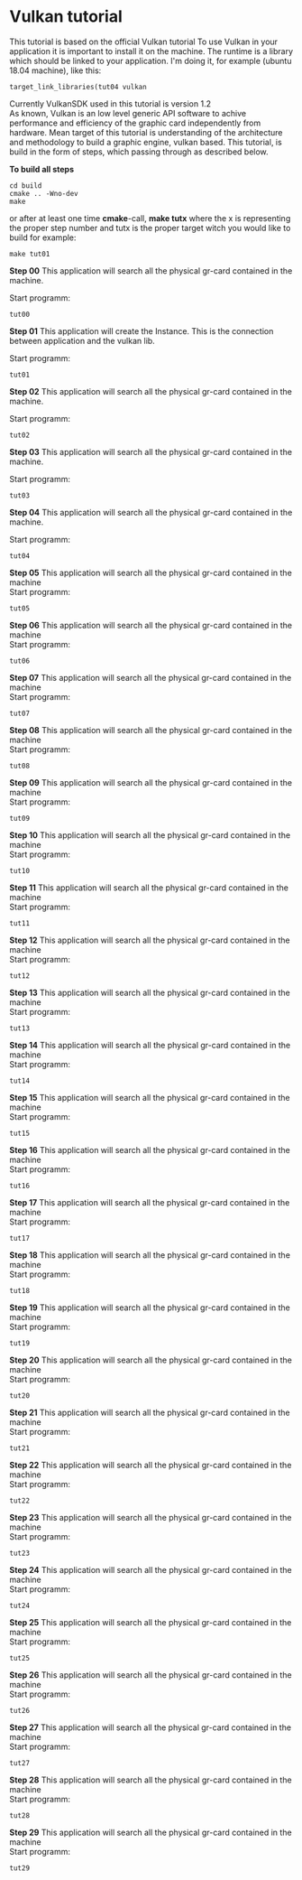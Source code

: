 # Vulkan tutorial #
This tutorial is based on the official Vulkan tutorial
To use Vulkan in your application it is important to install it on the machine.
The runtime is a library which should be linked to your application.
I'm doing it, for example (ubuntu 18.04 machine),  like this:
```
target_link_libraries(tut04 vulkan
```  
Currently VulkanSDK used in this tutorial is version 1.2  
As known, Vulkan is an low level generic API software to achive performance and efficiency of the graphic card independently from hardware. 
Mean target of this tutorial is understanding of the architecture and methodology to build a graphic engine, vulkan based.
This tutorial, is build in the form of steps, which passing through as described below.


**To build all steps**

```
cd build
cmake .. -Wno-dev
make
```
or after at least one time **cmake**-call, **make tutx** where the x is representing the proper step number and tutx is the proper target witch you would like to build for example: 
```
make tut01
```

**Step 00**
This application will search all the physical gr-card contained in the machine.

Start programm: 
```
tut00  
```

**Step 01**
This application will create the Instance. This is the connection between application and the vulkan lib.

Start programm: 
```
tut01  
```

**Step 02**
This application will search all the physical gr-card contained in the machine.

Start programm: 
```
tut02  
```

**Step 03**
This application will search all the physical gr-card contained in the machine.

Start programm: 
```
tut03  
```

**Step 04**
This application will search all the physical gr-card contained in the machine.

Start programm: 
```
tut04  
```

**Step 05**
This application will search all the physical gr-card contained in the machine  
Start programm: 
```
tut05  
```

**Step 06**
This application will search all the physical gr-card contained in the machine  
Start programm: 
```
tut06  
```

**Step 07**
This application will search all the physical gr-card contained in the machine  
Start programm: 
```
tut07  
```

**Step 08**
This application will search all the physical gr-card contained in the machine  
Start programm: 
```
tut08  
```

**Step 09**
This application will search all the physical gr-card contained in the machine  
Start programm: 
```
tut09  
```

**Step 10**
This application will search all the physical gr-card contained in the machine  
Start programm: 
```
tut10  
```

**Step 11**
This application will search all the physical gr-card contained in the machine  
Start programm: 
```
tut11  
```

**Step 12**
This application will search all the physical gr-card contained in the machine  
Start programm: 
```
tut12  
```

**Step 13**
This application will search all the physical gr-card contained in the machine  
Start programm: 
```
tut13  
```

**Step 14**
This application will search all the physical gr-card contained in the machine  
Start programm: 
```
tut14  
```

**Step 15**
This application will search all the physical gr-card contained in the machine  
Start programm: 
```
tut15  
```

**Step 16**
This application will search all the physical gr-card contained in the machine  
Start programm: 
```
tut16  
```

**Step 17**
This application will search all the physical gr-card contained in the machine  
Start programm: 
```
tut17  
```

**Step 18**
This application will search all the physical gr-card contained in the machine  
Start programm: 
```
tut18  
```

**Step 19**
This application will search all the physical gr-card contained in the machine  
Start programm: 
```
tut19  
```

**Step 20**
This application will search all the physical gr-card contained in the machine  
Start programm: 
```
tut20  
```

**Step 21**
This application will search all the physical gr-card contained in the machine  
Start programm: 
```
tut21  
```

**Step 22**
This application will search all the physical gr-card contained in the machine  
Start programm: 
```
tut22  
```

**Step 23**
This application will search all the physical gr-card contained in the machine  
Start programm: 
```
tut23  
```

**Step 24**
This application will search all the physical gr-card contained in the machine  
Start programm: 
```
tut24  
```

**Step 25**
This application will search all the physical gr-card contained in the machine  
Start programm: 
```
tut25  
```

**Step 26**
This application will search all the physical gr-card contained in the machine  
Start programm: 
```
tut26  
```

**Step 27**
This application will search all the physical gr-card contained in the machine  
Start programm: 
```
tut27  
```

**Step 28**
This application will search all the physical gr-card contained in the machine  
Start programm: 
```
tut28  
```

**Step 29**
This application will search all the physical gr-card contained in the machine  
Start programm: 
```
tut29  
```
